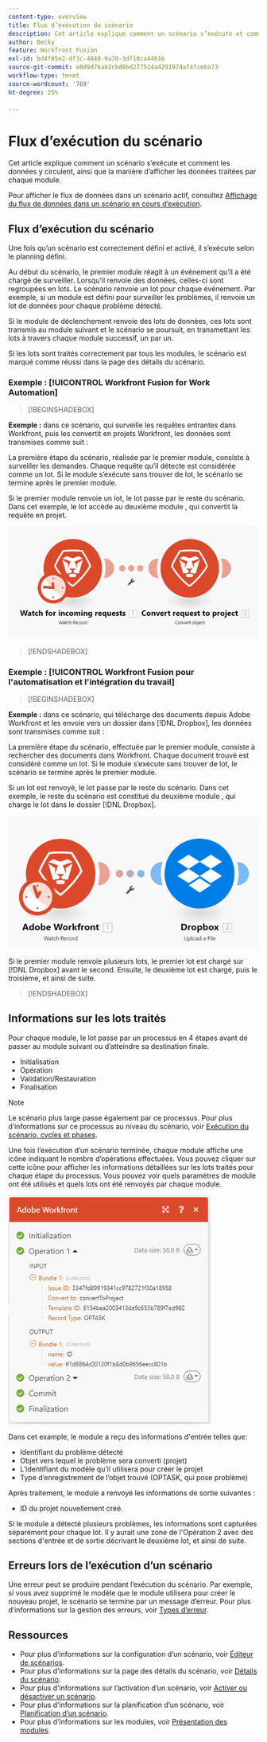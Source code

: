 ```yaml
---
content-type: overview
title: Flux d’exécution du scénario
description: Cet article explique comment un scénario s’exécute et comment les données y circulent. Il explique également où vous pouvez trouver des informations sur vos données traitées et comment les lire.
author: Becky
feature: Workfront Fusion
exl-id: bd4f05e2-df3c-4848-9a70-3df18ca4461b
source-git-commit: e0d9d76ab2cbd8bd277514a4291974af4fceba73
workflow-type: tm+mt
source-wordcount: '769'
ht-degree: 25%

---
```


# Flux d’exécution du scénario

Cet article explique comment un scénario s’exécute et comment les données y circulent, ainsi que la manière d’afficher les données traitées par chaque module.

Pour afficher le flux de données dans un scénario actif, consultez [Affichage du flux de données dans un scénario en cours d’exécution](/help/workfront-fusion/manage-scenarios/view-scenario-data-flow.md).

## Flux d’exécution du scénario

Une fois qu’un scénario est correctement défini et activé, il s’exécute selon le planning défini.

Au début du scénario, le premier module réagit à un événement qu’il a été chargé de surveiller. Lorsqu’il renvoie des données, celles-ci sont regroupées en lots. Le scénario renvoie un lot pour chaque événement. Par exemple, si un module est défini pour surveiller les problèmes, il renvoie un lot de données pour chaque problème détecté.

Si le module de déclenchement renvoie des lots de données, ces lots sont transmis au module suivant et le scénario se poursuit, en transmettant les lots à travers chaque module successif, un par un.

Si les lots sont traités correctement par tous les modules, le scénario est marqué comme réussi dans la page des détails du scénario.

### Exemple : [!UICONTROL Workfront Fusion for Work Automation]

>[!BEGINSHADEBOX]

**Exemple :** dans ce scénario, qui surveille les requêtes entrantes dans Workfront, puis les convertit en projets Workfront, les données sont transmises comme suit :

La première étape du scénario, réalisée par le premier module, consiste à surveiller les demandes. Chaque requête qu’il détecte est considérée comme un lot. Si le module s’exécute sans trouver de lot, le scénario se termine après le premier module.

Si le premier module renvoie un lot, le lot passe par le reste du scénario. Dans cet exemple, le lot accède au deuxième module , qui convertit la requête en projet.

![Flux d’exécution du scénario Workfront](assets/example-execution-flow-wf-only.png)

>[!ENDSHADEBOX]

### Exemple : [!UICONTROL Workfront Fusion pour l&#39;automatisation et l&#39;intégration du travail]

>[!BEGINSHADEBOX]

**Exemple :** dans ce scénario, qui télécharge des documents depuis Adobe Workfront et les envoie vers un dossier dans [!DNL Dropbox], les données sont transmises comme suit :

La première étape du scénario, effectuée par le premier module, consiste à rechercher des documents dans Workfront. Chaque document trouvé est considéré comme un lot. Si le module s’exécute sans trouver de lot, le scénario se termine après le premier module.

Si un lot est renvoyé, le lot passe par le reste du scénario. Dans cet exemple, le reste du scénario est constitué du deuxième module , qui charge le lot dans le dossier [!DNL Dropbox].

![Flux d’exécution du scénario d’intégration](assets/example-execution-flow-wf-dropbox.png)

Si le premier module renvoie plusieurs lots, le premier lot est chargé sur [!DNL Dropbox] avant le second. Ensuite, le deuxième lot est chargé, puis le troisième, et ainsi de suite.

>[!ENDSHADEBOX]

## Informations sur les lots traités

Pour chaque module, le lot passe par un processus en 4 étapes avant de passer au module suivant ou d’atteindre sa destination finale.

* Initialisation
* Opération
* Validation/Restauration
* Finalisation

>[!NOTE]
>
>Le scénario plus large passe également par ce processus. Pour plus d’informations sur ce processus au niveau du scénario, voir [Exécution du scénario, cycles et phases](/help/workfront-fusion/references/scenarios/scenario-execution-cycles-phases.md).

Une fois l’exécution d’un scénario terminée, chaque module affiche une icône indiquant le nombre d’opérations effectuées. Vous pouvez cliquer sur cette icône pour afficher les informations détaillées sur les lots traités pour chaque étape du processus. Vous pouvez voir quels paramètres de module ont été utilisés et quels lots ont été renvoyés par chaque module.

![Lots traités](assets/Info-processed-bundles.png)

Dans cet example, le module a reçu des informations d&#39;entrée telles que:

* Identifiant du problème détecté
* Objet vers lequel le problème sera converti (projet)
* L’identifiant du modèle qu’il utilisera pour créer le projet
* Type d’enregistrement de l’objet trouvé (OPTASK, qui pose problème)

Après traitement, le module a renvoyé les informations de sortie suivantes :

* ID du projet nouvellement créé.

Si le module a détecté plusieurs problèmes, les informations sont capturées séparément pour chaque lot. Il y aurait une zone de l&#39;Opération 2 avec des sections d&#39;entrée et de sortie décrivant le deuxième lot, et ainsi de suite.

## Erreurs lors de l’exécution d’un scénario

Une erreur peut se produire pendant l’exécution du scénario. Par exemple, si vous avez supprimé le modèle que le module utilisera pour créer le nouveau projet, le scénario se termine par un message d’erreur. Pour plus d’informations sur la gestion des erreurs, voir [Types d’erreur](/help/workfront-fusion/references/errors/error-processing.md).

## Ressources

* Pour plus d’informations sur la configuration d’un scénario, voir [Éditeur de scénarios](/help/workfront-fusion/get-started-with-fusion/navigate-fusion/scenario-editor.md).
* Pour plus d’informations sur la page des détails du scénario, voir [Détails du scénario](/help/workfront-fusion/get-started-with-fusion/navigate-fusion/scenario-details.md).
* Pour plus d’informations sur l’activation d’un scénario, voir [ Activer ou désactiver un scénario](/help/workfront-fusion/manage-scenarios/activate-deactivate-scenarios.md).
* Pour plus d’informations sur la planification d’un scénario, voir [Planification d’un scénario](/help/workfront-fusion/create-scenarios/config-scenarios-settings/schedule-a-scenario.md).
* Pour plus d’informations sur les modules, voir [Présentation des modules](/help/workfront-fusion/get-started-with-fusion/understand-fusion/module-overview.md).
